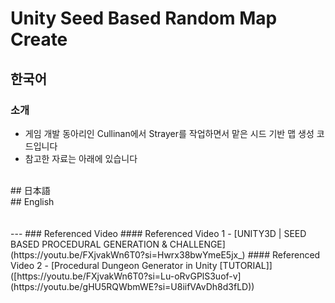# Unity Seed Based Random Map Create

## 한국어
### 소개
- 게임 개발 동아리인 Cullinan에서 Strayer를 작업하면서 맡은 시드 기반 맵 생성 코드입니다
- 참고한 자료는 아래에 있습니다

<br>
## 日本語
<br>
## English
<br><br><br>
---
 ### Referenced Video
 #### Referenced Video 1
 - [UNITY3D | SEED BASED PROCEDURAL GENERATION & CHALLENGE](https://youtu.be/FXjvakWn6T0?si=Hwrx38bwYmeE5jx_)
 #### Referenced Video 2
 - [Procedural Dungeon Generator in Unity [TUTORIAL]]([https://youtu.be/FXjvakWn6T0?si=Lu-oRvGPlS3uof-v](https://youtu.be/gHU5RQWbmWE?si=U8iifVAvDh8d3fLD))
 

